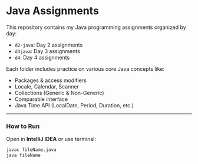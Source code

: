 # Java Assignments

This repository contains my Java programming assignments organized by day:

- `d2-java`: Day 2 assignments
- `d3java`: Day 3 assignments
- `d4`: Day 4 assignments

Each folder includes practice on various core Java concepts like:
- Packages & access modifiers
- Locale, Calendar, Scanner
- Collections (Generic & Non-Generic)
- Comparable interface
- Java Time API (LocalDate, Period, Duration, etc.)

---

### How to Run

Open in **IntelliJ IDEA** or use terminal:
```bash
javac fileName.java
java fileName
